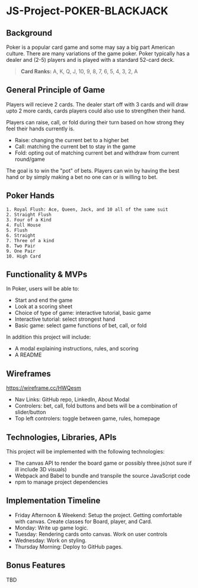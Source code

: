 # JS-Project-POKER-BLACKJACK

## Background

Poker is a popular card game and some may say a big part American culture. There are many 
variations of the game poker. Poker typically has a dealer and (2-5) players and is played with a 
standard 52-card deck. 
> **Card Ranks:** A, K, Q, J, 10, 9, 8, 7, 6, 5, 4, 3, 2, A

## General Principle of Game

Players will recieve 2 cards.
The dealer start off with 3 cards and will draw upto 2 more cards, cards players could also use to strengthen their hand.

Players can raise, call, or fold during their turn based on how strong they feel their 
hands currently is. 
   
- Raise: changing the current bet to a higher bet
- Call: matching the current bet to stay in the game
- Fold: opting out of matching current bet and withdraw from current round/game

The goal is to win the "pot" of bets. Players can win by having the best hand or by simply
making a bet no one can or is willing to bet.

## Poker Hands

    1. Royal Flush: Ace, Queen, Jack, and 10 all of the same suit
    2. Straight Flush
    3. Four of a Kind
    4. Full House
    5. Flush
    6. Straight
    7. Three of a kind
    8. Two Pair
    9. One Pair
    10. High Card

## Functionality & MVPs

In Poker, users will be able to:

- Start and end the game
- Look at a scoring sheet
- Choice of type of game: interactive tutorial, basic game
- Interactive tutorial: select strongest hand
- Basic game: select game functions of bet, call, or fold

In addition this project will include: 

- A modal explaining instructions, rules, and scoring
- A README

## Wireframes

https://wireframe.cc/HWQesm

- Nav Links: GitHub repo, LinkedIn, About Modal
- Controlers: bet, call, fold buttons and bets will be a combination of slider/button
- Top left controlers: toggle between game, rules, homepage

## Technologies, Libraries, APIs

This project will be implemented with the following technologies:

- The canvas API to render the board game or possibly three.js(not sure if ill include 3D visuals)
- Webpack and Babel to bundle and transpile the source JavaScript code
- npm to manage project dependencies

## Implementation Timeline

- Friday Afternoon & Weekend: Setup the project. Getting comfortable with canvas. Create classes for Board, player, and Card. 
- Monday: Write up game logic. 
- Tuesday: Rendering cards onto canvas. Work on user controls
- Wednesday: Work on styling. 
- Thursday Morning: Deploy to GitHub pages.

## Bonus Features
TBD
